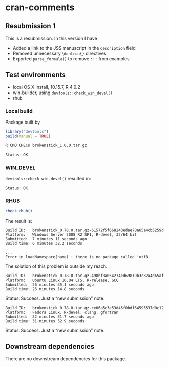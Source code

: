 cran-comments
================

## Resubmission 1

This is a resubmission. In this version I have

  - Added a link to the JSS manuscript in the `description` field
  - Removed unnecessary `\dontrun{}` directives
  - Exported `parse_formula()` to remove `:::` from examples

## Test environments

  - local OS X install, 10.15.7, R 4.0.2
  - win-builder, using `devtools::check_win_devel()`
  - rhub

### Local build

Package built by

``` r
library("devtools")
build(manual = TRUE)
```

``` bash
R CMD CHECK brokenstick_1.0.0.tar.gz

Status: OK
```

### WIN\_DEVEL

`devtools::check_win_devel()` resulted in:

    Status: OK

### RHUB

``` r
check_rhub()
```

The result is:

    Build ID:   brokenstick_0.78.0.tar.gz-61572f5f668243edae78a65a4cb5259d
    Platform:   Windows Server 2008 R2 SP1, R-devel, 32/64 bit
    Submitted:  7 minutes 11 seconds ago
    Build time: 6 minutes 32.2 seconds
    
    ...
    Error in loadNamespace(name) : there is no package called 'utf8'

The solution of this problem is outside my reach.

    Build ID:   brokenstick_0.78.0.tar.gz-498bf3a054274ed69819b3c32a4d65af
    Platform:   Ubuntu Linux 16.04 LTS, R-release, GCC
    Submitted:  26 minutes 35.1 seconds ago
    Build time: 26 minutes 14.8 seconds

Status: Success. Just a “new submission” note.

    Build ID:   brokenstick_0.78.0.tar.gz-ce06a5c3e53d45f0bdf64595537d0c12
    Platform:   Fedora Linux, R-devel, clang, gfortran
    Submitted:  32 minutes 31.7 seconds ago
    Build time: 31 minutes 52.9 seconds

Status: Success. Just a “new submission” note.

## Downstream dependencies

There are no downstream dependencies for this package.

